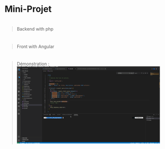 # Mini-Projet 

#
> Backend with php

#
> Front with Angular

#
> Démonstration :
![Alt Text](https://github.com/mir-ak/Mini-Projet/blob/main/demo.gif)

